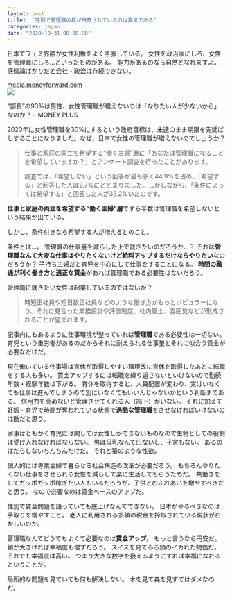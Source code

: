 ```yaml
---
layout: post
title:  "性別で管理職の枠が用意されているのは異常である"
categories: japan
date: "2020-10-31 00:00:00"
---
```


日本でフェミ界隈が女性利権をよく主張している。
女性を政治家にしろ、女性を管理職にしろ...といったものがある。
能力があるのなら自然となれますよ。
感情論ばかりだと会社・政治は存続できない。


<div class="card">
  <a href="https://media.moneyforward.com/articles/5436?page=4"></a>
  <div class="card__header">
    <a href="https://media.moneyforward.com/articles/5436?page=4">media.moneyforward.com</a>
  </div>
  <div class="card__image">
    <img src="https://res.cloudinary.com/hya19ty1g/image/upload/w_1200,q_auto:good/v1/moneyplus/LIFE/20201005_top_kawakamisan.jpg">
  </div>
  <div class="card__title">
    <p>“部長”の93%は男性、女性管理職が増えないのは「なりたい人が少ないから」なのか？ – MONEY PLUS</p>
  </div>
  <div class="card__description">
    <p>2020年に女性管理職を30%にするという政府目標は、未達のまま期限を先延ばしすることになりました。なぜ、日本で女性の管理職が増えないのでしょうか？</p>
  </div>
</div>


> 仕事と家庭の両立を希望する“働く主婦”層に「あなたは管理職になることを希望していますか？」とアンケート調査を行ったことがあります。
> 
> 調査では、「希望しない」という回答が最も多く44.9%を占め、「希望する」と回答した人は2.7%にとどまりました。しかしながら、「条件によっては希望する」と回答した人が33.2%いたのです。

**仕事と家庭の両立を希望する“働く主婦”層**ですら半数は管理職を希望しないという結果が出ている。

しかし、条件付きなら希望する人が増えるとのこと。

条件とは...。
管理職の仕事量を減らした上で就きたいのだろうか...？
それは**管理職なんて大変な仕事はやりたくないけど給料アップするだけならやりたい**なのだろうか？
子持ち主婦だと育児を中心にして仕事をすることになる。
**時間の融通が利く働き方**と**適正な賃金**があれば管理職である必要性はないだろう。

管理職に就きたい女性は起業しているのではないか？

> 時短正社員や短日数正社員などのような働き方がもっとポピュラーになり、それに見合った業務設計や評価制度、社内風土、雰囲気などが形成されることが望まれます。

記事内にもあるように仕事環境が整っていれば**管理職**である必要性は一切ない。
育児という重労働があるのだからそれに耐えられる仕事量とそれに似合う賃金が必要なだけだ。

現在働いている仕事場は育休が取得しやすい環境故に育休を取得したあとに転職をする人も多い。
賃金アップするには転職を繰り返さないといけないので勤続年数・経験年数は下がる。
育休を取得すると、人員配置が変わり、実はいなくても仕事は進んでしまうので別にいなくてもいいんじゃないかという判断まである。
信用力を高めないと管理させてくれる人（部下）がいない。
それに加えて妊娠・育児で時間が奪われている状態で**過酷な管理職**をさせなければいけないのは酷だと思う。

家事はともかく育児には関しては女性しかできないものなので生物としての役割は受け入れなければならない。
男は母乳なんて出ないし、子宮もない。
あるのはだらしないちんちんだけだ。
それと猿のような性欲。

個人的には専業主婦で暮らせる社会構造の改革が必要だろう。
もちろんやりたくない仕事をさせられる女性を減らして楽に生活してもらうためだ。
共働きをしてガッポガッポ稼ぎたい人もいるだろうが、子供とのふれあいを増やすべきだと思う。
なので必要なのは賃金ベースのアップだ。

性別で賃金問題を語っていても底上げなんてできない。
日本がやるべきなのは手取りを増やすこと。
老人に利用される多額の税金を搾取されている現状がおかしいのだ。

管理職なんてどうでもよくて必要なのは**賃金アップ**。
もっと言うなら円安だ。
額が大きければ幸福度も増すだろう。
スイスを見てみろ頭のイカれた物価だ。
それでも幸福度は高い。
つまり大きな数字を扱えるようにすれば幸福になれるということだ。

局所的な問題を見ていても何も解決しない。
木を見て森を見ずではダメなのだ。
